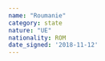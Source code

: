 ```yaml
---
name: "Roumanie"
category: state
nature: "UE"
nationality: ROM
date_signed: '2018-11-12'
---
```

    